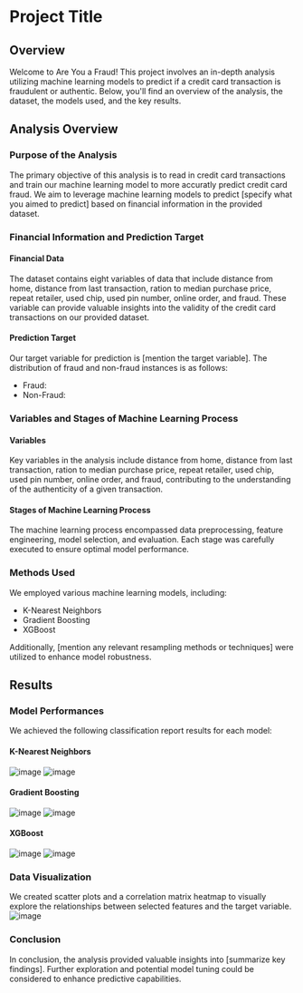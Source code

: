 # Project Title

## Overview

Welcome to Are You a Fraud! This project involves an in-depth analysis utilizing machine learning models to predict if a credit card transaction is fraudulent or authentic. Below, you'll find an overview of the analysis, the dataset, the models used, and the key results.

## Analysis Overview

### Purpose of the Analysis

The primary objective of this analysis is to read in credit card transactions and train our machine learning model to more accuratly predict credit card fraud. We aim to leverage machine learning models to predict [specify what you aimed to predict] based on financial information in the provided dataset.

### Financial Information and Prediction Target

#### Financial Data

The dataset contains eight variables of data that include distance from home, distance from last transaction, ration to median purchase price, repeat retailer, used chip, used pin number, online order, and fraud. These variable can provide valuable insights into the validity of the credit card transactions on our provided dataset.

#### Prediction Target

Our target variable for prediction is [mention the target variable]. The distribution of fraud and non-fraud instances is as follows:

- Fraud: 
- Non-Fraud: 

### Variables and Stages of Machine Learning Process

#### Variables

Key variables in the analysis include distance from home, distance from last transaction, ration to median purchase price, repeat retailer, used chip, used pin number, online order, and fraud, contributing to the understanding of the authenticity of a given transaction.

#### Stages of Machine Learning Process

The machine learning process encompassed data preprocessing, feature engineering, model selection, and evaluation. Each stage was carefully executed to ensure optimal model performance.

### Methods Used

We employed various machine learning models, including:
- K-Nearest Neighbors
- Gradient Boosting
- XGBoost

Additionally, [mention any relevant resampling methods or techniques] were utilized to enhance model robustness.

## Results

### Model Performances

We achieved the following classification report results for each model:



#### K-Nearest Neighbors
![image](https://github.com/ZekeH43/Project-2/assets/143846311/559013a0-e6ac-4d62-aa7a-1317df6bf599)
![image](https://github.com/ZekeH43/Project-2/assets/143846311/a97b2477-4124-469d-9c88-41786119a268)



#### Gradient Boosting
![image](https://github.com/ZekeH43/Project-2/assets/143846311/3195cc2a-2b41-44a6-bb75-d3b1de274243)
![image](https://github.com/ZekeH43/Project-2/assets/143846311/57bf5d7a-300d-473c-8847-c96347545a1f)


#### XGBoost
![image](https://github.com/ZekeH43/Project-2/assets/143846311/daf20b6a-058e-410e-9078-3ad7078d6634)
![image](https://github.com/ZekeH43/Project-2/assets/143846311/35ca0747-f02f-4d29-90db-3fcf1348fb21)


### Data Visualization

We created scatter plots and a correlation matrix heatmap to visually explore the relationships between selected features and the target variable.
![image](https://github.com/ZekeH43/Project-2/assets/143846311/ac66b8f7-5d05-42e9-b61f-ac48f5db3022)


### Conclusion

In conclusion, the analysis provided valuable insights into [summarize key findings]. Further exploration and potential model tuning could be considered to enhance predictive capabilities.



